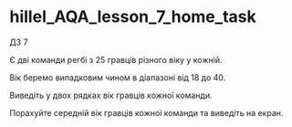 # hillel_AQA_lesson_7_home_task
ДЗ 7

Є дві команди регбі з 25 гравців різного віку у кожній.

Вік беремо випадковим чином в діапазоні від 18 до 40.

Виведіть у двох рядках вік гравців кожної команди.

Порахуйте середній вік гравців кожної команди та виведіть на екран.
